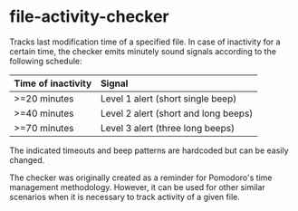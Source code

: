 # file-activity-checker
Tracks last modification time of a specified file. In case of inactivity for a certain time, the checker emits minutely sound signals according to the following schedule:

 | Time of inactivity |Signal |
 | :---               | :---  |
 |>=20 minutes        | Level 1 alert (short single beep)    |
 |>=40 minutes        | Level 2 alert (short and long beeps) |  
 |>=70 minutes        | Level 3 alert (three long beeps)     |

The indicated timeouts and beep patterns are hardcoded but can be easily changed.  

The checker was originally created as a reminder for Pomodoro's time management methodology. However, it can be used for other similar scenarios when it is necessary to track activity of a given file.  
